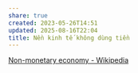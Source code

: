 ```yaml
---
share: true
created: 2023-05-26T14:51
updated: 2025-08-16T22:04
title: Nền kinh tế không dùng tiền
---
```

[Non-monetary economy - Wikipedia](https://en.wikipedia.org/wiki/Non-monetary_economy)
